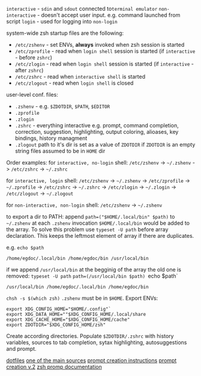 
`interactive` - `sdin` and `sdout` connected to`terminal emulator`
`non-interactive` - doesn't accept user input. e.g. command launched from script
`login` - used for logging into
`non-login`

system-wide zsh startup files are the following:
-   `/etc/zshenv` - set ENVs, **always** invoked when zsh session is started
-   `/etc/zprofile` - read when `login shell` session is started (if `interactive` - before `zshrc`)
-   `/etc/zlogin` - read when `login shell` session is started (if `interactive` - after `zshrc`)
-   `/etc/zshrc` - read when `interactive shell` is started
-   `/etc/zlogout` - read when `login shell` is closed

user-level conf. files: 
-   `.zshenv` - e.g. `$ZDOTDIR`, `$PATH`, `$EDITOR`
-   `.zprofile` 
-   `.zlogin` 
-   `.zshrc`  - everything interactive e.g. prompt, command completion, correction, suggestion, highlighting, output coloring, alioases, key bindings, history managment
-   `.zlogout` 
path to it's dir is set as a value of `ZDOTDIR`
if `ZDOTDIR` is an empty string files assumed to be in `HOME` dir

Order examples:
for `interactive, no-login` shell:
`/etc/zshenv` -> `~/.zshenv` -> `/etc/zshrc` -> `~/.zshrc`

for `interactive, login` shell:
`/etc/zshenv` -> `~/.zshenv` -> `/etc/zprofile` -> `~/.zprofile` -> `/etc/zshrc` -> `~/.zshrc` -> `/etc/zlogin` -> `~/.zlogin` -> `/etc/zlogout` -> `~/.zlogout`

for `non-interactive, non-login` shell:
`/etc/zshenv` -> `~/.zshenv`


to export a dir to PATH:
append `path=("$HOME/.local/bin" $path)` to `~/.zshenv`
at each `.zshenv` invocation `$HOME/.local/bin` would be added to the array. To solve this problem use `typeset -U path` before array declaration. This keeps the leftmost element of array if there are duplicates.

e.g.
 `echo $path`
```
/home/egdoc/.local/bin /home/egdoc/bin /usr/local/bin
```
if we append `/usr/local/bin` at the begginig of the array the old one is removed:
`typeset -U path`
`path=(/usr/local/bin $path)
`echo $path`
```
/usr/local/bin /home/egdoc/.local/bin /home/egdoc/bin
```

`chsh -s $(which zsh)` 
`.zshenv` must be in `$HOME`. Export ENVs:
```
export XDG_CONFIG_HOME="$HOME/.config"`
export XDG_DATA_HOME=""$XDG_CONFIG_HOME/.local/share
export XDG_CACHE_HOME="$XDG_CONFIG_HOME/cache"
export ZDOTDIR="$XDG_CONFIG_HOME/zsh"
```
Create according directories. Populate `$ZDOTDIR/.zshrc` with history variables, sources to tab completion, sytax highlighting, autosuggestions and prompt.


[dotfiles](../dotfiles/index.md)
[one of the main sources](https://thevaluable.dev/zsh-install-configure-mouseless/)
[prompt creation instructions](https://voracious.dev/blog/a-guide-to-customizing-the-zsh-shell-prompt)
[prompt creation v.2](https://scriptingosx.com/2019/07/moving-to-zsh-06-customizing-the-zsh-prompt/)
[zsh promp documentation](https://zsh.sourceforge.io/Doc/Release/Prompt-Expansion.html)